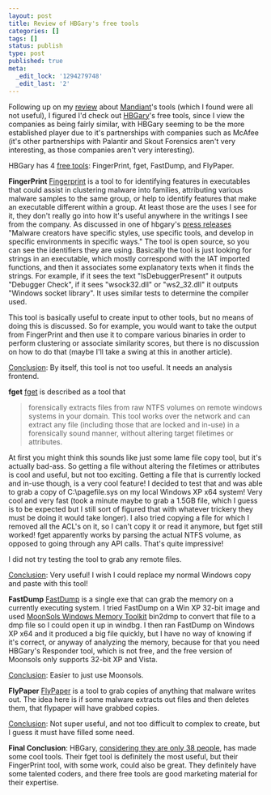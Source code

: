 ```yaml
---
layout: post
title: Review of HBGary's free tools
categories: []
tags: []
status: publish
type: post
published: true
meta:
  _edit_lock: '1294279748'
  _edit_last: '2'
---
```

Following up on my <a href="http://0xdabbad00.com/2010/09/11/review-of-mandiants-free-tools/">review</a> about <a href="http://www.mandiant.com/">Mandiant</a>'s tools (which I found were all not useful), I figured I'd check out <a href="https://www.hbgary.com/">HBGary</a>'s free tools, since I view the companies as being fairly similar, with HBGary seeming to be the more established player due to it's partnerships with companies such as McAfee (it's other partnerships with Palantir and Skout Forensics aren't very interesting, as those companies aren't very interesting).

HBGary has 4 <a href="https://www.hbgary.com/community/free-tools/">free tools</a>: FingerPrint, fget, FastDump, and FlyPaper.

<b>FingerPrint</b>
<a href="https://www.hbgary.com/community/free-tools/#fingerprint">Fingerprint</a> is a tool to for identifying features in executables that could assist in clustering malware into families, attributing various malware samples to the same group, or help to identify features that make an executable different within a group.  At least those are the uses I see for it, they don't really go into how it's useful anywhere in the writings I see from the company.  As discussed in one of hbgary's <a href="https://www.hbgary.com/press/hbgary%E2%80%99s-fingerprint-a-path-to-attribution/">press releases</a> "Malware creators have specific styles, use specific tools, and develop in specific environments in specific ways."  The tool is open source, so you can see the identifiers they are using.  Basically the tool is just looking for strings in an executable, which mostly correspond with the IAT imported functions, and then it associates some explanatory texts when it finds the strings.  For example, if it sees the text "IsDebuggerPresent" it outputs "Debugger Check", if it sees "wsock32.dll" or "ws2_32.dll" it outputs "Windows socket library".  It uses similar tests to determine the compiler used.

This tool is basically useful to create input to other tools, but no means of doing this is discussed.  So for example, you would want to take the output from FingerPrint and then use it to compare various binaries in order to perform clustering or associate similarity scores, but there is no discussion on how to do that (maybe I'll take a swing at this in another article).

<u>Conclusion</u>: By itself, this tool is not too useful.  It needs an analysis frontend.

<b>fget</b>
<a href="https://www.hbgary.com/community/free-tools/#fget">fget</a> is described as a tool that 
<blockquote>forensically extracts files from raw NTFS volumes on remote windows systems in your domain. This tool works over the network and can extract any file (including those that are locked and in-use) in a forensically sound manner, without altering target filetimes or attributes.</blockquote>
At first you might think this sounds like just some lame file copy tool, but it's actually bad-ass.  So getting a file without altering the filetimes or attributes is cool and useful, but not too exciting.  Getting a file that is currently locked and in-use though, is a very cool feature!  I decided to test that and was able to grab a copy of C:\pagefile.sys on my local Windows XP x64 system! Very cool and very fast (took a minute maybe to grab a 1.5GB file, which I guess is to be expected but I still sort of figured that with whatever trickery they must be doing it would take longer).  I also tried copying a file for which I removed all the ACL's on it, so I can't copy it or read it anymore, but fget still worked!  fget apparently works by parsing the actual NTFS volume, as opposed to going through any API calls.  That's quite impressive!

I did not try testing the tool to grab any remote files.

<u>Conclusion</u>: Very useful!  I wish I could replace my normal Windows copy and paste with this tool!

<b>FastDump</b>
<a href="https://www.hbgary.com/community/free-tools/#fastdump">FastDump</a> is a single exe that can grab the memory on a currently executing system.  I tried FastDump on a Win XP 32-bit image and used <a href="http://moonsols.com/product">MoonSols Windows Memory Toolkit</a> bin2dmp to convert that file to a dmp file so I could open it up in windbg.   I then ran FastDump on Windows XP x64 and it produced a big file quickly, but I have no way of knowing if it's correct, or anyway of analyzing the memory, because for that you need HBGary's Responder tool, which is not free, and the free version of Moonsols only supports 32-bit XP and Vista.

<u>Conclusion</u>: Easier to just use Moonsols.

<b>FlyPaper</b>
<a href="https://www.hbgary.com/community/free-tools/#flypaper">FlyPaper</a> is a tool to grab copies of anything that malware writes out.  The idea here is if some malware extracts out files and then deletes them, that flypaper will have grabbed copies.

<u>Conclusion</u>: Not super useful, and not too difficult to complex to create, but I guess it must have filled some need.

<b>Final Conclusion</b>: HBGary, <a href="http://0xdabbad00.com/2010/12/04/hbgary-is-small/">considering they are only 38 people</a>, has made some cool tools.  Their fget tool is definitely the most useful, but their FingerPrint tool, with some work, could also be great.   They definitely have some talented coders, and there free tools are good marketing material for their expertise.
